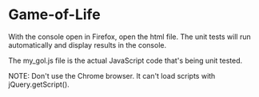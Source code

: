 # Game-of-Life

With the console open in Firefox, open the html file. The unit tests will run automatically and display results in the console.

The my_gol.js file is the actual JavaScript code that's being unit tested.

NOTE: Don't use the Chrome browser. It can't load scripts with jQuery.getScript().
